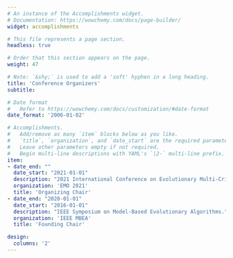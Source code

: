 ```yaml
---
# An instance of the Accomplishments widget.
# Documentation: https://wowchemy.com/docs/page-builder/
widget: accomplishments

# This file represents a page section.
headless: true

# Order that this section appears on the page.
weight: 47

# Note: `&shy;` is used to add a 'soft' hyphen in a long heading.
title: 'Conference Organizers'
subtitle:

# Date format
#   Refer to https://wowchemy.com/docs/customization/#date-format
date_format: '2006-01-02'

# Accomplishments.
#   Add/remove as many `item` blocks below as you like.
#   `title`, `organization`, and `date_start` are the required parameters.
#   Leave other parameters empty if not required.
#   Begin multi-line descriptions with YAML's `|2-` multi-line prefix.
item:
- date_end: ""
  date_start: "2021-01-01"
  description: "2021 International Conference on Evolutionary Multi-Criterion Optimization, Shenzhen, China."
  organization: 'EMO 2021'
  title: 'Organizing Chair'
- date_end: "2020-01-01"
  date_start: "2016-01-01"
  description: "IEEE Symposium on Model-Based Evolutionary Algorithms."
  organization: 'IEEE MBEA'
  title: 'Founding Chair'

design:
  columns: '2' 
---
```

